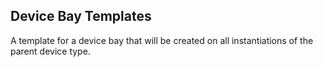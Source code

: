 ## Device Bay Templates

A template for a device bay that will be created on all instantiations of the parent device type.
